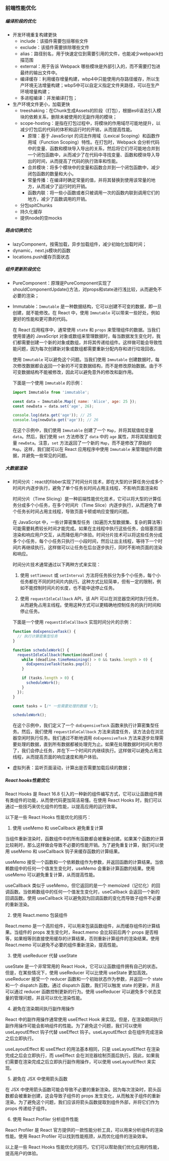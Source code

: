 ### 前端性能优化

##### 编译阶段的优化

- 开发环境重复构建更快
  - include：该插件需要包括哪些文件
  - exclude：该插件需要排除哪些文件
  - alias：路径别名，用于快速定位到需要引用的文件，也能减少webpack扫描范围
  - external：用于告诉 Webpack 哪些模块是外部引入的，而不需要打包进最终的输出文件中。
  - 编译缓存：利用缓存增量构建，wbp4中只能使用内存路径缓存，所以生产环境无法增量构建；wbp5中可以自定义指定文件夹路径，可以在生产环境增量构建；
  - 多进程编译：并发编译打包；
- 生产环境文件更小，加载更快
  - treeshaking：在Chunk生成Assets的阶段（打包），根据es6语法引入模块的依赖关系，删除未被使用的无副作用的模块；
  - scope-hosting：是指在打包过程中，将模块的作用域尽可能地提升，以减少打包后的代码的体积和运行时的开销，从而提高性能。
    - 原理：基于 JavaScript 的词法作用域（Lexical Scoping）和函数作用域（Function Scoping）特性。在打包时，Webpack 会分析代码中的变量、函数和模块导入导出的关系，然后将它们尽可能地合并到一个闭包函数中，从而减少了在代码中寻找变量、函数和模块导入导出的时间，从而提高了代码的执行效率和性能。
    - 合并模块：将多个模块中的变量和函数合并到一个闭包函数中，减少闭包函数的数量和大小。
    - 常量传播：在编译时确定常量的值，并将其替换到使用该常量的地方，从而减少了运行时的开销。
    - 函数内联：将一些小函数或者只被调用一次的函数内联到调用它们的地方，减少了函数调用的开销。
  - 分包spitChunks
  - 持久化缓存
  - 提供node的空mocks

##### 路由切换优化

- lazyComponent，按需加载，异步加载组件，减少初始化加载时间；
- dynamic，next.js模块的函数
- locations.push缓存页面状态

##### 组件更新阶段优化 

- PureComponent：原理是PureComponent实现了shouldComponentUpdate()方法，对props和state进行浅比较，从而避免不必要的渲染；

- Immutable：`Immutable` 是一种数据结构，它可以创建不可变的数据，即一旦创建，就不能修改。在 React 中，使用 `Immutable` 可以带来一些好处，例如更好的性能和更可靠的代码。

  在 React 应用程序中，通常使用 `state` 和 `props` 来管理组件的数据。当我们使用普通的 JavaScript 对象或数组来管理数据时，每当数据发生变化时，我们都需要创建一个新的对象或数组，并将其传递给组件。这样做可能会导致性能问题，因为每次创建新对象或数组都需要重新分配内存和进行垃圾回收。

  使用 `Immutable` 可以避免这个问题。当我们使用 `Immutable` 创建数据时，每次修改数据都会返回一个新的不可变数据结构，而不是修改原始数据。由于不可变数据结构不能被修改，因此可以避免意外的修改和副作用。

  下面是一个使用 `Immutable` 的示例：

  ```javascript
  import Immutable from 'immutable';
  
  const data = Immutable.Map({ name: 'Alice', age: 25 });
  const newData = data.set('age', 26);
  
  console.log(data.get('age')); // 25
  console.log(newData.get('age')); // 26
  ```

  在这个示例中，我们使用 `Immutable` 创建了一个 `Map`，并将其赋值给变量 `data`。然后，我们使用 `set` 方法修改了 `data` 中的 `age` 属性，并将其赋值给变量 `newData`。注意，`set` 方法返回了一个新的 `Map`，而不是修改了原始的 `Map`。这样，我们就可以在 React 应用程序中使用 `Immutable` 来管理组件的数据，并避免一些常见的问题。

##### 大数据渲染

- 时间分片：react的fibber实现了时间分片技术，即在大型的计算任务分成多个时间片内逐步执行，避免了单个任务长时间占用主线程，不影响页面渲染和

  时间分片（Time Slicing）是一种前端性能优化技术，它可以将大型的计算任务分成多个小任务，在多个时间片（Time Slice）内逐步执行，从而避免了单个任务长时间占用主线程，导致页面卡顿或响应变慢的问题。

  在 JavaScript 中，一些计算密集型任务（如遍历大型数据集、复杂的算法等）可能需要耗费较长时间才能完成。如果在主线程中执行这些任务，会阻塞页面渲染和响应用户交互，从而降低用户体验。时间分片技术可以将这些任务分成多个小任务，每个小任务只执行一小段时间，然后让出主线程，等待下一个时间片再继续执行。这样做可以让任务在后台逐步执行，同时不影响页面的渲染和响应。

  时间分片技术通常通过以下两种方式来实现：

  1. 使用 `setTimeout` 或 `setInterval` 方法将任务拆分为多个小任务，每个小任务都在不同的时间片内执行。这种方式比较简单，但有一定的限制，例如不能控制时间片的长度，也不能中途停止任务。

  2. 使用 `requestIdleCallback` API，该 API 可以在浏览器空闲时执行任务，从而避免占用主线程。使用这种方式可以更精确地控制任务的执行时间和停止任务。

  下面是一个使用 `requestIdleCallback` 实现时间分片的示例：

  ```javascript
  function doExpensiveTask() {
    // 执行计算密集型任务
  }
  
  function scheduleWork() {
    requestIdleCallback(function(deadline) {
      while (deadline.timeRemaining() > 0 && tasks.length > 0) {
        doExpensiveTask(tasks.pop());
      }
  
      if (tasks.length > 0) {
        scheduleWork();
      }
    });
  }
  
  const tasks = [/* 一些需要处理的数据 */];
  
  scheduleWork();
  ```

  在这个示例中，我们定义了一个 `doExpensiveTask` 函数来执行计算密集型任务。然后，我们使用 `requestIdleCallback` 方法来调度任务，该方法会在浏览器空闲时执行任务。我们通过不断地调用 `doExpensiveTask` 方法来逐步处理需要处理的数据，直到所有数据都被处理完为止。如果在处理数据时时间片用尽了，我们会停止任务，并在下一个时间片内继续执行。这样做可以避免占用主线程，从而提高页面的响应速度和用户体验。

- 虚拟列表：监听页面滚动，计算出是否需要加载后续的数据；



##### React hooks性能优化

React Hooks 是 React 16.8 引入的一种新的组件编写方式，它可以让函数组件拥有类组件的功能，从而使代码更加简洁易懂。在使用 React Hooks 时，我们可以通过一些技巧来优化组件的性能，以提高应用的运行效率。

以下是一些 React Hooks 性能优化的技巧：

1. 使用 useMemo 和 useCallback 避免重复计算

当组件重新渲染时，函数组件中的所有函数都会被重新创建。如果某个函数的计算比较耗时，那么这样做会导致不必要的性能开销。为了避免重复计算，我们可以使用 useMemo 和 useCallback 钩子来缓存函数的计算结果。

useMemo 接受一个函数和一个依赖数组作为参数，并返回函数的计算结果。当依赖数组中的任何一个值发生变化时，useMemo 会重新计算函数的结果。使用 useMemo 可以避免重复计算，从而提高性能。

useCallback 类似于 useMemo，但它返回的是一个 memoized（记忆化）的回调函数。当依赖数组中的任何一个值发生变化时，useCallback 会返回一个新的回调函数。使用 useCallback 可以避免因为回调函数的变化而导致子组件不必要的重新渲染。

2. 使用 React.memo 包装组件

React.memo 是一个高阶组件，可以用来包装函数组件，从而缓存组件的计算结果。当组件的 props 发生变化时，React.memo 会比较前后两个 props 是否相等，如果相等则直接使用缓存的计算结果，否则重新计算组件的渲染结果。使用 React.memo 可以避免不必要的组件重新渲染，提高性能。

3. 使用 useReducer 代替 useState

useState 是一个非常常用的 React Hook，它可以让函数组件拥有自己的状态。但是，在某些情况下，使用 useReducer 可以比使用 useState 更加高效。useReducer 接受一个 reducer 函数和一个初始状态作为参数，并返回一个 state 和一个 dispatch 函数。通过 dispatch 函数，我们可以触发 state 的更新，并且可以通过 reducer 函数控制更新的行为。使用 useReducer 可以避免多个状态变量的管理问题，并且可以优化渲染性能。

4. 避免在渲染期间执行副作用操作

React 中的副作用操作通常使用 useEffect Hook 来实现。但是，在渲染期间执行副作用操作可能会影响组件的性能。为了避免这个问题，我们可以使用 useLayoutEffect 钩子代替 useEffect 钩子。useLayoutEffect 会在组件完成渲染之后立即执行。

useLayoutEffect 和 useEffect 的用法基本相同，只是 useLayoutEffect 在渲染完成之后会立即执行，而 useEffect 会在浏览器绘制页面后执行。因此，如果我们需要在渲染完成之后立即执行副作用操作，可以使用 useLayoutEffect 来实现。

5. 避免在 JSX 中使用箭头函数

在 JSX 中使用箭头函数可能会导致不必要的重新渲染。因为每次渲染时，箭头函数都会被重新创建，这会导致子组件的 props 发生变化，从而触发子组件的重新渲染。为了避免这个问题，我们应该将箭头函数提取到组件外部，并将它们作为 props 传递给子组件。

6. 使用 React Profiler 分析组件性能

React Profiler 是 React 官方提供的一款性能分析工具，可以用来分析组件的渲染性能。使用 React Profiler 可以找到性能瓶颈，从而优化组件的渲染效率。

以上是一些 React Hooks 性能优化的技巧，它们可以帮助我们优化应用的性能，提高用户的体验。
